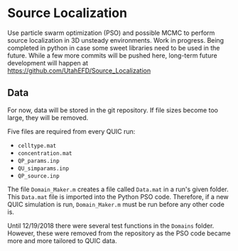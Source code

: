 # Source Localization

Use particle swarm optimization (PSO) and possible MCMC to perform source localization in 3D unsteady environments. Work in progress. Being completed in python in case some sweet libraries need to be used in the future. While a few more commits will be pushed here, long-term future development will happen at https://github.com/UtahEFD/Source_Localization

## Data

For now, data will be stored in the git repository. If file sizes become too large, they will be removed. 

Five files are required from every QUIC run:

* `celltype.mat`
* `concentration.mat`
* `QP_params.inp`
* `QU_simparams.inp`
* `QP_source.inp`

The file `Domain_Maker.m` creates a file called `Data.mat` in a run's given folder. This `Data.mat` file is imported into the Python PSO code. Therefore, if a new QUIC simulation is run, `Domain_Maker.m` must be run before any other code is. 

Until 12/19/2018 there were several test functions in the `Domains` folder. However, these were removed from the repository as the PSO code became more and more tailored to QUIC data.

